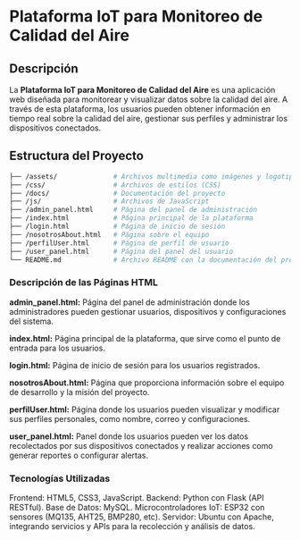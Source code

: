 # Plataforma IoT para Monitoreo de Calidad del Aire

## Descripción

La **Plataforma IoT para Monitoreo de Calidad del Aire** es una aplicación web diseñada para monitorear y visualizar datos sobre la calidad del aire. A través de esta plataforma, los usuarios pueden obtener información en tiempo real sobre la calidad del aire, gestionar sus perfiles y administrar los dispositivos conectados.

## Estructura del Proyecto

```bash
├── /assets/              # Archivos multimedia como imágenes y logotipos
├── /css/                 # Archivos de estilos (CSS)
├── /docs/                # Documentación del proyecto
├── /js/                  # Archivos de JavaScript
├── /admin_panel.html     # Página del panel de administración
├── /index.html           # Página principal de la plataforma
├── /login.html           # Página de inicio de sesión
├── /nosotrosAbout.html   # Página sobre el equipo
├── /perfilUser.html      # Página de perfil de usuario
├── /user_panel.html      # Página del panel del usuario
└── README.md             # Archivo README con la documentación del proyecto

```

### Descripción de las Páginas HTML  

**admin_panel.html:** Página del panel de administración donde los administradores pueden gestionar usuarios, dispositivos y configuraciones del sistema.  

**index.html:** Página principal de la plataforma, que sirve como el punto de entrada para los usuarios.  

**login.html:** Página de inicio de sesión para los usuarios registrados.  

**nosotrosAbout.html:** Página que proporciona información sobre el equipo de desarrollo y la misión del proyecto.  

**perfilUser.html:** Página donde los usuarios pueden visualizar y modificar sus perfiles personales, como nombre, correo y configuraciones.  

**user_panel.html:** Panel donde los usuarios pueden ver los datos recolectados por sus dispositivos conectados y realizar acciones como generar reportes o configurar alertas.  

### Tecnologías Utilizadas
Frontend: HTML5, CSS3, JavaScript.
Backend: Python con Flask (API RESTful).
Base de Datos: MySQL.
Microcontroladores IoT: ESP32 con sensores (MQ135, AHT25, BMP280, etc).
Servidor: Ubuntu con Apache, integrando servicios y APIs para la recolección y análisis de datos.